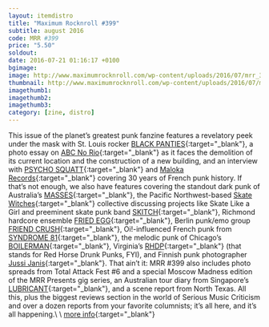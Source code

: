 ```yaml
---
layout: itemdistro
title: "Maximum Rocknroll #399"
subtitle: august 2016
code: MRR #399
price: "5.50"
soldout:
date: 2016-07-21 01:16:17 +0100
bgimage:
image: http://www.maximumrocknroll.com/wp-content/uploads/2016/07/mrr_399_cvr.jpg
thumbnail: http://www.maximumrocknroll.com/wp-content/uploads/2016/07/mrr_399_cvr.jpg
imagethumb1:
imagethumb2:
imagethumb3:
category: [zine, distro]
---
```


This issue of the planet’s greatest punk fanzine features a revelatory peek under the mask with St. Louis rocker [BLACK PANTIES](https://blackpanties.bandcamp.com/){:target="_blank"}, a photo essay on [ABC No Rio](http://www.abcnorio.org/){:target="_blank"} as it faces the demolition of its current location and the construction of a new building, and an interview with [PSYCHO SQUATT](http://psychosquatt.fr/){:target="_blank"} and [Maloka Records](https://malokadistro.com/){:target="_blank"} covering 30 years of French punk history. If that’s not enough, we also have features covering the standout dark punk of Australia’s [MASSES](https://massesmelbourne.bandcamp.com/){:target="_blank"}, the Pacific Northwest-based [Skate Witches](http://theskatewitches.bigcartel.com/){:target="_blank"} collective discussing projects like Skate Like a Girl and preeminent skate punk band [SKITCH](https://skitchxoxo.bandcamp.com/){:target="_blank"}, Richmond hardcore ensemble [FRIED EGG](https://friedeggva.bandcamp.com/){:target="_blank"}, Berlin punk/emo group [FRIEND CRUSH](https://friendcrush.bandcamp.com/releases){:target="_blank"}, Oi!-influenced French punk from [SYNDROME 81](https://syndrome81.bandcamp.com/){:target="_blank"}, the melodic punk of Chicago’s [BOILERMAN](https://boilerman.bandcamp.com/){:target="_blank"}, Virginia’s [RHDP](https://rhdp.bandcamp.com/){:target="_blank"} (that stands for Red Horse Drunk Punks, FYI), and Finnish punk photographer [Jussi Janis](http://www.maximumrocknroll.com/monday-photo-blog-jussi-janis/){:target="_blank"}. That ain’t it: MRR #399 also includes photo spreads from Total Attack Fest #6 and a special Moscow Madness edition of the MRR Presents gig series, an Australian tour diary from Singapore’s [LUBRICANT](https://lubricant.bandcamp.com/){:target="_blank"}, and a scene report from North Texas. All this, plus the biggest reviews section in the world of Serious Music Criticism and over a dozen reports from your favorite columnists; it’s all here, and it’s all happening.\\
\\
[more info](http://www.maximumrocknroll.com){:target="_blank"}